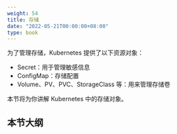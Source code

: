 ```yaml
---
weight: 54
title: 存储
date: "2022-05-21T00:00:00+08:00"
type: book
---
```


为了管理存储，Kubernetes 提供了以下资源对象：

- Secret：用于管理敏感信息
- ConfigMap：存储配置
- Volume、PV、PVC、StorageClass 等：用来管理存储卷

本节将为你讲解 Kubernetes 中的存储对象。

## 本节大纲
